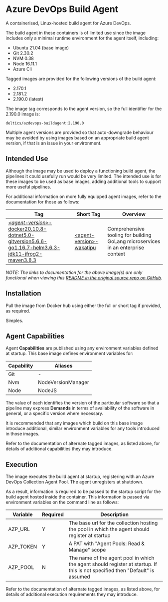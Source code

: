 # Azure DevOps Build Agent

A containerised, Linux-hosted build agent for Azure DevOps.

The build agent in these containers is of limited use since the image includes only a minimal runtime environment for the agent itself, including:

* Ubuntu 21.04 (base image)
* Git 2.30.2
* NVM 0.38
* Node 16.11.1
* Azure Cli

Tagged images are provided for the following versions of the build agent:

* 2.170.1
* 2.181.2
* 2.190.0 (latest)

The image tag corresponds to the agent version, so the full identifier for the 2.190.0 image is:

`deltics/azdevops-buildagent:2.190.0`

Multiple agent versions are provided so that auto-downgrade behaviour may be avoided by using images based on an appropriate build agent version, if that is an issue in your environment.


## Intended Use

Although the image may be used to deploy a functioning build agent, the pipelines it could usefully run would be very limited.  The intended use is for these images to be used as base images, adding additional tools to support more useful pipelines.

For additional information on more fully equipped agent images, refer to the documentation for those as follows:

| Tag | Short Tag | Overview |
| --- | --------- | -------- |
| [*&lt;agent-version&gt;*-docker20.10.8-dotnet5.0-gitversion5.6.6-go1.16.7-helm3.6.3-jdk11-jfrog2-maven3.8.3](README-wakatipu.md) | [&lt;agent-version&gt;-wakatipu](README-wakatipu.md) | Comprehensive tooling for building GoLang microservices in an enterprise context |

_NOTE: The links to documentation for the above image(s) are only functional when viewing this [README in the original source repo on GitHub](https://github.com/deltics/azdevops-buildagent/blob/master/README.md)_.


## Installation

Pull the image from Docker hub using either the full or short tag if provided, as required.

Simples.


## Agent Capabilities

Agent **Capabilities** are published using any environment variables defined at startup.  This base image defines environment variables for:

| Capability | Aliases |
| ---------- | ------- |
| Git  | - |
| Nvm  | NodeVersionManager |
| Node | NodeJS |

The value of each identifies the version of the particular software so that a pipeline may express **Demands** in terms of availability of the software in general, or a specific version where necessary.

It is recommended that any images which build on this base image introduce additional, similar environment variables for any tools introduced in those images.

Refer to the documentation of alternate tagged images, as listed above, for details of additional capabilities they may introduce.


## Execution

The image executes the build agent at startup, registering with an Azure DevOps Collection Agent Pool.  The agent unregisters at shutdown.

As a result, information is required to be passed to the startup script for the build agent hosted inside the container.  This information is passed via environment variables on the command line as follows:

| Variable   | Required | Description |
| ---------- | --- | --- |
| AZP_URL    | Y | The base url for the collection hosting the pool in which the agent should register at startup |
| AZP_TOKEN  | Y| A PAT with "Agent Pools: Read & Manage" scope
| AZP_POOL   | N | The name of the agent pool in which the agent should register at startup.  If this is not specified then "Default" is assumed

Refer to the documentation of alternate tagged images, as listed above, for details of additional execution requirements they may introduce.